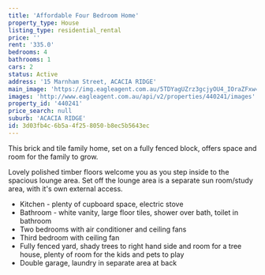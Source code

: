 ```yaml
---
title: 'Affordable Four Bedroom Home'
property_type: House
listing_type: residential_rental
price: ''
rent: '335.0'
bedrooms: 4
bathrooms: 1
cars: 2
status: Active
address: '15 Marnham Street, ACACIA RIDGE'
main_image: 'https://img.eagleagent.com.au/5TDYagUZrz3gcjyOU4_IOraZFxw=/1280x854/smart/http://s3-us-west-2.amazonaws.com/eagleagent-orig/uploads%252F1565839122917-f4h4fu6tfds-d1f4198e9bbf7c02e518397389343fb3%252FMarnham-15-Front2-Daynes-Property.jpeg'
images: 'http://www.eagleagent.com.au/api/v2/properties/440241/images'
property_id: '440241'
price_search: null
suburb: 'ACACIA RIDGE'
id: 3d03fb4c-6b5a-4f25-8050-b8ec5b5643ec
---
```

This brick and tile family home, set on a fully fenced block, offers space and room for the family to grow.

Lovely polished timber floors welcome you as you step inside to the spacious lounge area. Set off the lounge area is a separate sun room/study area, with it's own external access.

* Kitchen - plenty of cupboard space, electric stove
* Bathroom - white vanity, large floor tiles, shower over bath, toilet in bathroom
* Two bedrooms with air conditioner and ceiling fans
* Third bedroom with ceiling fan
* Fully fenced yard, shady trees to right hand side and room for a tree house, plenty of room for the kids and pets to play
* Double garage, laundry in separate area at back